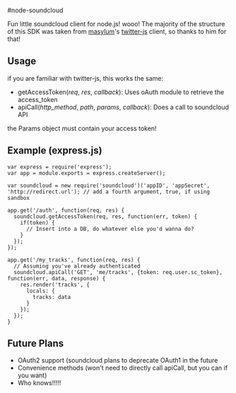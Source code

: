 #node-soundcloud

Fun little soundcloud client for node.js! wooo!
The majority of the structure of this SDK was taken from [masylum](https://github.com/masylum/ "masylum")'s [twitter-js](https://github.com/masylum/twitter-js/ "twitter-js") client, so thanks to him for that!

## Usage

if you are familiar with twitter-js, this works the same:

* getAccessToken(_req_, _res_, _callback_): Uses oAuth module to retrieve the access_token
* apiCall(_http_method_, _path_, _params_, _callback_): Does a call to soundcloud API

the Params object must contain your access token!

## Example (express.js)

    var express = require('express');
    var app = module.exports = express.createServer();
    
    var soundcloud = new require('soundcloud')('appID', 'appSecret', 'http://redirect.url'); // add a fourth argument, true, if using sandbox
    
    app.get('/auth', function(req, res) {
      soundcloud.getAccessToken(req, res, function(err, token) {
        if(token) {
          // Insert into a DB, do whatever else you'd wanna do?
        }
      });
    });
    
    app.get('/my_tracks', function(req, res) {
      // Assuming you've already authenticated
      soundcloud.apiCall('GET', 'me/tracks', {token: req.user.sc_token}, function(err, data, response) {
        res.render('tracks', {
          locals: {
            tracks: data
          }
        });
      });
    }
  
## Future Plans

* OAuth2 support (soundcloud plans to deprecate OAuth1 in the future
* Convenience methods (won't need to directly call apiCall, but you can if you want)
* Who knows!!!!!